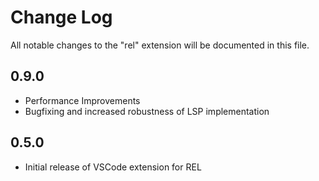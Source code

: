 # Change Log

All notable changes to the "rel" extension will be documented in this file.

## 0.9.0
- Performance Improvements
- Bugfixing and increased robustness of LSP implementation

## 0.5.0

- Initial release of VSCode extension for REL